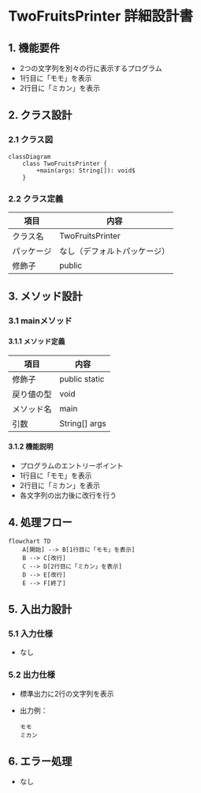 # TwoFruitsPrinter 詳細設計書

## 1. 機能要件

- 2つの文字列を別々の行に表示するプログラム
- 1行目に「モモ」を表示
- 2行目に「ミカン」を表示

## 2. クラス設計

### 2.1 クラス図

```mermaid
classDiagram
    class TwoFruitsPrinter {
        +main(args: String[]): void$
    }
```

### 2.2 クラス定義

| 項目 | 内容 |
|------|------|
| クラス名 | TwoFruitsPrinter |
| パッケージ | なし（デフォルトパッケージ） |
| 修飾子 | public |

## 3. メソッド設計

### 3.1 mainメソッド

#### 3.1.1 メソッド定義

| 項目 | 内容 |
|------|------|
| 修飾子 | public static |
| 戻り値の型 | void |
| メソッド名 | main |
| 引数 | String[] args |

#### 3.1.2 機能説明

- プログラムのエントリーポイント
- 1行目に「モモ」を表示
- 2行目に「ミカン」を表示
- 各文字列の出力後に改行を行う

## 4. 処理フロー

```mermaid
flowchart TD
    A[開始] --> B[1行目に「モモ」を表示]
    B --> C[改行]
    C --> D[2行目に「ミカン」を表示]
    D --> E[改行]
    E --> F[終了]
```

## 5. 入出力設計

### 5.1 入力仕様

- なし

### 5.2 出力仕様

- 標準出力に2行の文字列を表示
- 出力例：

  ```text
  モモ
  ミカン
  ```

## 6. エラー処理

- なし
